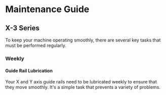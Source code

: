 # Maintenance Guide

## X-3 Series

To keep your machine operating smoothly, there are several key tasks that must be performed regularly.

### Weekly

#### Guide Rail Lubrication

Your X and Y axis guide rails need to be lubricated weekly to ensure that they move smoothly.  It's a simple task that prevents a variety of problems.




